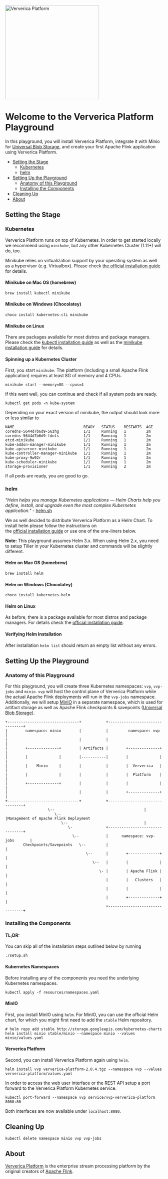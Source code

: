 <img alt="Ververica Platform" src="https://github.com/knaufk/ververica-platform-playground/raw/VVP-976/vvp-logo.png" width="300px" />

# Welcome to the Ververica Platform Playground

In this playground, you will install Ververica Platform, integrate it with Minio for 
[Universal Blob Storage](https://docs.ververica.com/administration/blob_storage.html), and create your first Apache Flink 
application using Ververica Platform.

* [Setting the Stage](#setting-the-stage)
  + [Kubernetes](#kubernetes)
  + [helm](#helm)
* [Setting Up the Playground](#setting-up-the-playground)
  + [Anatomy of this Playground](#anatomy-of-this-playground)
  + [Installing the Components](#installation)
* [Cleaning Up](#teardown)
* [About](#about)

## Setting the Stage

### Kubernetes

Ververica Platform runs on top of Kubernetes. In order to get started locally we recommend using `minikube`, but any 
other Kubernetes Cluster (1.11+) will do, too. 
 
Minikube relies on virtualization support by your operating system as well as a hypervisor (e.g. Virtualbox). Please 
check [the official installation guide](https://kubernetes.io/docs/tasks/tools/install-minikube/#before-you-begin) for details.  

#### Minikube on Mac OS (homebrew)

```
brew install kubectl minikube
```

#### Minikube on Windows (Chocolatey) 

```
choco install kubernetes-cli minikube
```

#### Minikube on Linux

There are packages available for most distros and package managers. Please check 
the [kubectl installation guide](https://kubernetes.io/docs/tasks/tools/install-kubectl/#install-kubectl-on-linux) as 
well as the [minikube installation guide](https://kubernetes.io/docs/tasks/tools/install-minikube/#install-minikube) for details. 

#### Spinning up a Kubernetes Cluster

First, you start `minikube`. The platform (including a small Apache Flink application) requires at least 8G of memory 
and 4 CPUs.  

```
minikube start --memory=8G --cpus=4
```

If this went well, you can continue and check if all system pods are ready.

```
kubectl get pods -n kube-system
``` 

Depending on your exact version of minikube, the output should look more or less similar to

```
NAME                               READY   STATUS    RESTARTS  AGE
coredns-5644d7b6d9-56zhg           1/1     Running   1         2m
coredns-5644d7b6d9-fdnts           1/1     Running   1         2m
etcd-minikube                      1/1     Running   1         2m
kube-addon-manager-minikube        1/1     Running   1         2m
kube-apiserver-minikube            1/1     Running   1         2m
kube-controller-manager-minikube   1/1     Running   1         2m
kube-proxy-9w92r                   1/1     Running   1         2m
kube-scheduler-minikube            1/1     Running   1         2m
storage-provisioner                1/1     Running   2         2m
```

If all pods are ready, you are good to go. 

### helm

*"Helm helps you manage Kubernetes applications — Helm Charts help you define, install, and upgrade even the most 
complex Kubernetes application."* - [helm.sh](https://helm.sh/)

We as well decided to distribute Ververica Platform as a Helm Chart. To install helm please follow the instructions on  
the [official installation guide](https://helm.sh/docs/intro/install/) or use one of the one-liners below.

**Note:** This playground assumes Helm 3.x. When using Helm 2.x, you need to setup Tiller in your Kubernetes cluster
and commands will be slightly different.

#### Helm on Mac OS (homebrew)

```
brew install helm
```

#### Helm on Windows (Chocolatey) 

```
choco install kubernetes-helm
```

#### Helm on Linux

As before, there is a package available for most distros and package managers. For details check the 
[official installation guide](https://helm.sh/docs/intro/install/).

#### Verifying Helm Installation

After installation `helm list` should return an empty list without any errors.  

## Setting Up the Playground

### Anatomy of this Playground

For this playground, you will create three Kubernetes namespaces: `vvp`, `vvp-jobs` and `minio`. `vvp` will host the 
control plane of Ververica  Platform while the actual Apache Flink deployments will run in the `vvp-jobs` namespace. 
Additionally, we will setup [MinIO](https://min.io/) in a separate namespace, which is used for artifact storage as well 
as Apache Flink checkpoints & savepoints 
([Universal Blob Storage](https://docs.ververica.com/administration/blob_storage.html)). 

```
+--------------------------------+           +--------------------------------+                     
|        namespace: minio        |           |         namespace: vvp         |                     
|                                |           |                                |                     
|        +--------------+        | Artifacts |        +--------------+        |                     
|        |              |        |-----------|        |              |        |                     
|        |    Minio     |        |           |        |  Ververica   |        |                     
|        |              |        |           |        |  Platform    |        |                     
|        +--------------+        |           |        |              |        |                     
|                                |           |        +--------------+        |                     
+--------------------------------+           +--------------------------------+                     
                   \--                                        |                                     
                      \--                                     |Management of Apache Flink Deployment
                         \--                                  |                                     
                            \-               +--------------------------------+                     
                              \--            |      namespace: vvp-jobs       |                     
        Checkpoints/Savepoints   \--         |                                |                     
                                    \--      |        +--------------+        |                     
                                       \--   |        |              |        |                     
                                          \- |        | Apache Flink |        |                     
                                             |        |   Clusters   |        |                     
                                             |        |              |        |                     
                                             |        +--------------+        |                     
                                             +--------------------------------+   
```

### Installing the Components

#### TL;DR:

You can skip all of the installation steps outlined below by running 

```
./setup.sh
```

#### Kubernetes Namespaces

Before installing any of the components you need the underlying Kubernetes namespaces.

```
kubectl apply -f resources/namespaces.yaml
```

#### MinIO

First, you install MinIO using `helm`. For MinIO, you can use the official Helm chart, for which you might first need to 
add the `stable` Helm repository.

```
# helm repo add stable http://storage.googleapis.com/kubernetes-charts
helm install minio stable/minio --namespace minio --values minio/values.yaml
```

#### Ververica Platform 

Second, you can install Ververica Platform again using `helm`. 
 
```
helm install vvp ververica-platform-2.0.4.tgz --namespace vvp --values ververica-platform/values.yaml
```

In order to access the web user interface or the REST API setup a port forward to the Ververica Platform Kubernetes 
service.

```
kubectl port-forward --namespace vvp service/vvp-ververica-platform 8080:80
```

Both interfaces are now available under `localhost:8080`. 

## Cleaning Up

```
kubectl delete namespace minio vvp vvp-jobs
```

## About

[Ververica Platform](https://www.ververica.com) is the enterprise stream processing platform by the original creators of [Apache Flink](https://flink.apache.org/). 
